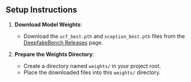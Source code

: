 ## Setup Instructions

1. **Download Model Weights**:
   - Download the `ucf_best.pth` and `xception_best.pth` files from the [DeepfakeBench Releases](https://github.com/SCLBD/DeepfakeBench/releases/tag/v1.0.1) page.

2. **Prepare the Weights Directory**:
   - Create a directory named `weights/` in your project root.
   - Place the downloaded files into this `weights/` directory.